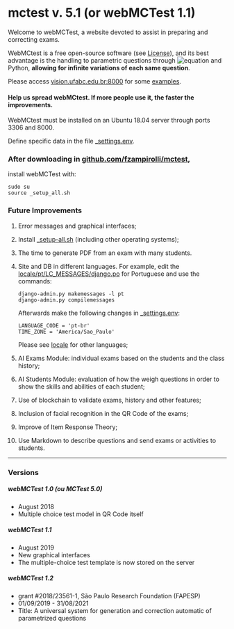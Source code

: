 # mctest v. 5.1 (or webMCTest 1.1)

Welcome to webMCTest, a website devoted to assist in preparing and correcting exams.

WebMCtest is a free open-source software (see [License](License.txt)), and its best 
advantage is the handling to parametric questions through 
![equation](http://latex.codecogs.com/gif.latex?\LaTeX) and Python, 
**allowing for infinite variations of each same question**.

Please access [vision.ufabc.edu.br:8000](http://vision.ufabc.edu.br:8000)
for some [examples](http://vision.ufabc.edu.br/MCTest/MCTest5-Experiments/).

#### Help us spread webMCtest. If more people use it, the faster the improvements.

WebMCtest must be installed on an Ubuntu 18.04 server through ports 3306 and 8000.

Define specific data in the file [_settings.env](_settings.env).

### After downloading in [github.com/fzampirolli/mctest](https://github.com/fzampirolli/mctest), 
install webMCTest with:
```
sudo su
source _setup_all.sh 
```

### Future Improvements
1) Error messages and graphical interfaces;
 
2) Install [_setup-all.sh](_setup-all.sh) (including other operating systems);

3) The time to generate PDF from an exam with many students.

4) Site and DB in different languages. For example, 
   edit the [locale/pt/LC_MESSAGES/django.po](locale/pt/LC_MESSAGES/django.po) 
   for Portuguese and use the commands:
   ```
   django-admin.py makemessages -l pt
   django-admin.py compilemessages
   ```

   Afterwards make the following changes in [_settings.env](_settings.env):
   ```
   LANGUAGE_CODE = 'pt-br'
   TIME_ZONE = 'America/Sao_Paulo'
   ```

   Please see [locale](locale) for other languages;

5) AI Exams Module: individual exams based on the students and the class history;

6) AI Students Module: evaluation of how the weigh questions in order to show the 
   skills and abilities of each student;

7) Use of blockchain to validate exams, history and other features;

8) Inclusion of facial recognition in the QR Code of the exams;

9) Improve of Item Response Theory;  

10) Use Markdown to describe questions and send exams or activities to students.
---
### Versions 

##### webMCTest 1.0 (ou MCTest 5.0)
* August 2018
* Multiple choice test model in QR Code itself

##### webMCTest 1.1
* August 2019
* New graphical interfaces
* The multiple-choice test template is now stored on the server

##### webMCTest 1.2
* grant #2018/23561-1, São Paulo Research Foundation (FAPESP)
* 01/09/2019 - 31/08/2021
* Title: A universal system for generation and correction automatic of parametrized questions
